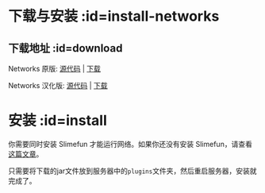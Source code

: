 # 下载与安装 :id=install-networks

## 下载地址 :id=download

Networks 原版: [源代码](https://github.com/Sefiraat/Networks) | [下载](https://thebusybiscuit.github.io/builds/Sefiraat/Networks/master/)

Networks 汉化版: [源代码](https://github.com/GuizhanCraft/Networks-CN) | [下载](https://builds.guizhanss.net/ybw0014/Networks-CN/master)

# 安装 :id=install

你需要同时安装 Slimefun 才能运行网络。如果你还没有安装 Slimefun，请查看[这篇文章](https://slimefun.guizhanss.wiki/Installing-Slimefun)。

只需要将下载的jar文件放到服务器中的`plugins`文件夹，然后重启服务器，安装就完成了。
